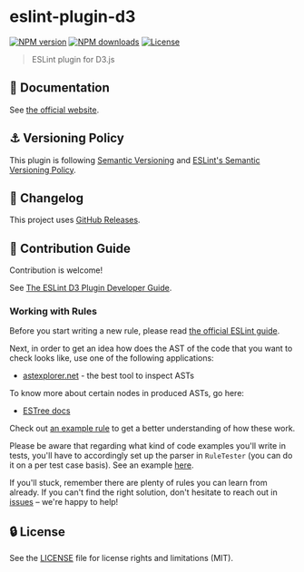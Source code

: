 # eslint-plugin-d3

[![NPM version](https://img.shields.io/npm/v/eslint-plugin-d3.svg?style=flat)](https://npmjs.org/package/eslint-plugin-d3)
[![NPM downloads](https://img.shields.io/npm/dm/eslint-plugin-d3.svg?style=flat)](https://npmjs.org/package/eslint-plugin-d3)
[![License](https://img.shields.io/github/license/youssefsharief/d3-data-vis-eslint-plugin.svg?style=flat)](https://github.com/youssefsharief/d3-data-vis-eslint-plugin/blob/master/LICENSE)

> ESLint plugin for D3.js

## :book: Documentation

See [the official website](https://eslint-plugin-d3-plugin.youssefsharief.now.sh).

## :anchor: Versioning Policy

This plugin is following [Semantic Versioning](https://semver.org/) and [ESLint's Semantic Versioning Policy](https://github.com/eslint/eslint#semantic-versioning-policy).

## :newspaper: Changelog

This project uses [GitHub Releases](https://github.com/youssefsharief/d3-data-vis-eslint-plugin/releases).

## :beers: Contribution Guide

Contribution is welcome!

See [The ESLint D3 Plugin Developer Guide](https://eslint-plugin-d3.youssefsharief.now.sh/developer-guide/).

### Working with Rules

Before you start writing a new rule, please read [the official ESLint guide](https://eslint.org/docs/developer-guide/working-with-rules).

Next, in order to get an idea how does the AST of the code that you want to check looks like, use one of the following applications:
- [astexplorer.net](https://astexplorer.net/) - the best tool to inspect ASTs

To know more about certain nodes in produced ASTs, go here:
- [ESTree docs](https://github.com/estree/estree)

Check out [an example rule](https://github.com/youssefsharief/d3-data-vis-eslint-plugin/blob/master/rules/no-pie.js) to get a better understanding of how these work.

Please be aware that regarding what kind of code examples you'll write in tests, you'll have to accordingly set up the parser in `RuleTester` (you can do it on a per test case basis). See an example [here](https://github.com/youssefsharief/d3-data-vis-eslint-plugin/blob/master/tests/no-pie.js).

If you'll stuck, remember there are plenty of rules you can learn from already. If you can't find the right solution, don't hesitate to reach out in [issues](https://github.com/youssefsharief/d3-data-vis-eslint-plugin/issues) – we're happy to help!

## :lock: License

See the [LICENSE](LICENSE) file for license rights and limitations (MIT).